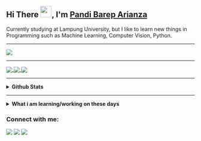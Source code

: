 ## Hi There <img src="https://raw.githubusercontent.com/iampavangandhi/iampavangandhi/master/gifs/Hi.gif" width="30px">, I'm [Pandi Barep Arianza](https://github.com/arianza1210/)
Currently studying at Lampung University, but I like to learn new things in Programming such as Machine Learning, Computer Vision, Python.

---

<img src="https://media.giphy.com/media/u1WhXLjwgcXpHJBMRM/giphy.gif"/>

---

<a href="https://github.com/arianza1210/Tucilweb/">
  <img align="center" src="https://github-readme-stats.vercel.app/api/pin/?username=arianza1210&repo=Tucilweb&theme=vue-dark" />
</a>
<a href="https://github.com/arianza1210/mobilelanjut">
  <img align="center" src="https://github-readme-stats.vercel.app/api/pin/?username=arianza1210&repo=mobilelanjut&theme=vue-dark" />
</a>
<a href="https://github.com/arianza1210/Tugas0-EtikaProfesi/">
  <img align="center" src="https://github-readme-stats.vercel.app/api/pin/?username=arianza1210&repo=Tugas0-EtikaProfesi&theme=vue-dark" />
</a>

---

<details>	
  <summary><b> Github Stats</b></summary>
<img height="180em" src="https://github-readme-stats.vercel.app/api?username=arianza1210&show_icons=true&theme=calm&hide_border=true" />
<img height="180em" src="https://github-readme-stats.vercel.app/api/top-langs/?username=arianza1210&layout=compact&theme=calm&hide_border=true"/>
</details>

---

<details>
 <summary><b>What i am learning/working on these days</b></summary>
    - 🔭 I’m currently studying computer vision</br>
    - 🌱 I’m currently learning Python</br>
    - 🤔 I’m looking for help with master of programming. hehe </br> 
    - 📫 How to reach me: <a href="mailto:pandiarianza2000.com">Email me!</a>  </br>
</details>


### Connect with me:
<p>
    <a href="https://instagram.com/pandi_arianza12" target="blank"><img src="https://img.shields.io/twitter/url?label=Pandi_arianza12&logo=Instagram&style=social&url=https%3A%2F%2Finstagram.com%2Fpandi_arianza12" /></a>
    <a href="https://twitter.com/PArianza" target="blank"><img src="https://img.shields.io/twitter/url?label=PArianza&style=social&url=https%3A%2F%2Ftwitter.com%2FPArianza" /></a>
    <a href="https://web.facebook.com/pandibareparianza.arianza" target="blank"><img src="https://img.shields.io/twitter/url?label=Pandi%20Barep%20Arianza&logo=facebook&style=social&url=https%3A%2F%2Fweb.facebook.com%2Fpandibareparianza.arianza" /></a>

</p>

